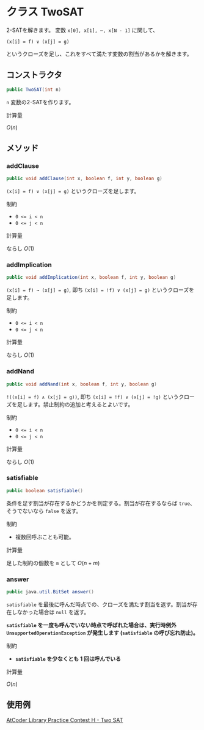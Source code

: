 # クラス TwoSAT

2-SATを解きます。 変数 `x[0], x[1], ⋯, x[N - 1]` に関して、

`(x[i] = f) ∨ (x[j] = g)`

というクローズを足し、これをすべて満たす変数の割当があるかを解きます。

## コンストラクタ

```java
public TwoSAT(int n)
```

`n` 変数の2-SATを作ります。

計算量

$O(n)$

## メソッド

### addClause

```java
public void addClause(int x, boolean f, int y, boolean g)
```

`(x[i] = f) ∨ (x[j] = g)` というクローズを足します。

制約

- `0 <= i < n`
- `0 <= j < n`

計算量

ならし $O(1)$

### addImplication

```java
public void addImplication(int x, boolean f, int y, boolean g)
```

`(x[i] = f) → (x[j] = g)`, 即ち `(x[i] = !f) ∨ (x[j] = g)` というクローズを足します。

制約

- `0 <= i < n`
- `0 <= j < n`

計算量

ならし $O(1)$

### addNand

```java
public void addNand(int x, boolean f, int y, boolean g)
```

`!((x[i] = f) ∧ (x[j] = g))`, 即ち `(x[i] = !f) ∨ (x[j] = !g)` というクローズを足します。禁止制約の追加と考えるとよいです。

制約

- `0 <= i < n`
- `0 <= j < n`

計算量

ならし $O(1)$

### satisfiable

```java
public boolean satisfiable()
```

条件を足す割当が存在するかどうかを判定する。割当が存在するならば `true`、そうでないなら `false` を返す。

制約

- 複数回呼ぶことも可能。

計算量

足した制約の個数を `m` として $O(n+m)$

### answer

```java
public java.util.BitSet answer()
```

`satisfiable` を最後に呼んだ時点での、クローズを満たす割当を返す。割当が存在しなかった場合は `null` を返す。

__`satisfiable` を一度も呼んでいない時点で呼ばれた場合は、実行時例外 `UnsupportedOperationException` が発生します (`satisfiable` の呼び忘れ防止)。__

制約

- __`satisfiable` を少なくとも 1 回は呼んでいる__

計算量

$O(n)$

## 使用例

[AtCoder Library Practice Contest H - Two SAT](https://atcoder.jp/contests/practice2/submissions/16603939)

